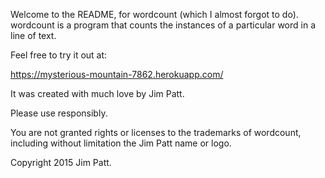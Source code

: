 Welcome to the README, for wordcount (which I almost forgot to do).
wordcount is a program that counts the instances of a particular word in a line of text.

Feel free to try it out at:

https://mysterious-mountain-7862.herokuapp.com/

It was created with much love by Jim Patt.

Please use responsibly.

You are not granted rights or licenses to the trademarks of wordcount, including without limitation the Jim Patt name or logo.

Copyright 2015 Jim Patt.
